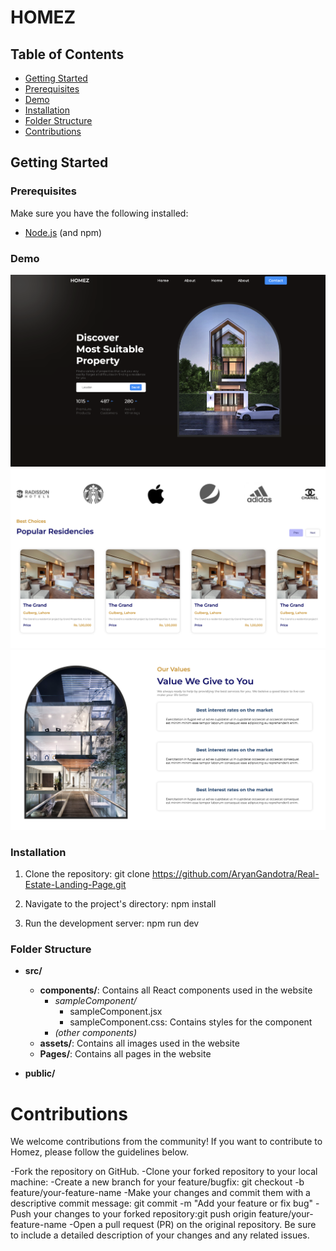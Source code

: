 # HOMEZ

## Table of Contents

- [Getting Started](#getting-started)
- [Prerequisites](#prerequisites)
- [Demo](#Demo)
- [Installation](#installation)
- [Folder Structure](#folder-structure)
- [Contributions](#contributions)

## Getting Started

### Prerequisites

Make sure you have the following installed:

- [Node.js](https://nodejs.org/) (and npm)

### Demo
![](https://github.com/AryanGandotra/Real-Estate-Landing-Page/blob/main/Demo/Demo1.png)
![](https://github.com/AryanGandotra/Real-Estate-Landing-Page/blob/main/Demo/Demo2.png)
![](https://github.com/AryanGandotra/Real-Estate-Landing-Page/blob/main/Demo/Demo3.png)

### Installation

1. Clone the repository: git clone https://github.com/AryanGandotra/Real-Estate-Landing-Page.git

2. Navigate to the project's directory: npm install

3. Run the development server: npm run dev

### Folder Structure

- **src/**
  - **components/**: Contains all React components used in the website
    - *sampleComponent/*
      - sampleComponent.jsx
      - sampleComponent.css: Contains styles for the component
    - *(other components)*
  - **assets/**: Contains all images used in the website
  - **Pages/**: Contains all pages in the website

- **public/**



# Contributions
We welcome contributions from the community! If you want to contribute to Homez, please follow the guidelines below.

-Fork the repository on GitHub.
-Clone your forked repository to your local machine:
-Create a new branch for your feature/bugfix: git checkout -b feature/your-feature-name
-Make your changes and commit them with a descriptive commit message: git commit -m "Add your feature or fix bug"
-Push your changes to your forked repository:git push origin feature/your-feature-name
-Open a pull request (PR) on the original repository. Be sure to include a detailed description of your changes and any related issues.
